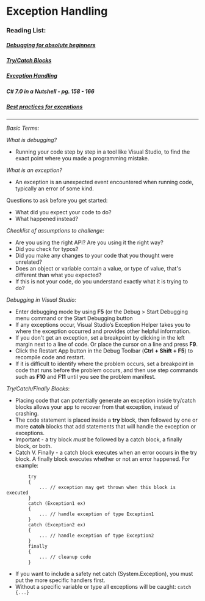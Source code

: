 # Exception Handling

### Reading List:

##### [Debugging for absolute beginners](https://docs.microsoft.com/en-us/visualstudio/debugger/debugging-absolute-beginners?view=vs-2019)
##### [Try/Catch Blocks](https://docs.microsoft.com/en-us/dotnet/standard/exceptions/how-to-use-the-try-catch-block-to-catch-exceptions)
##### [Exception Handling](https://docs.microsoft.com/en-us/dotnet/csharp/language-reference/keywords/statement-keywords)
##### C# 7.0 in a Nutshell - pg. 158 - 166
##### [Best practices for exceptions](https://docs.microsoft.com/en-us/dotnet/standard/exceptions/best-practices-for-exceptions)

---

_Basic Terms:_

_What is debugging?_
* Running your code step by step in a tool like Visual Studio, to find the exact point where you made a programming mistake. 

_What is an exception?_
* An exception is an unexpected event encountered when running code, typically an error of some kind. 

Questions to ask before you get started:

* What did you expect your code to do?
* What happened instead?

_Checklist of assumptions to challenge:_

* Are you using the right API? Are you using it the right way?
* Did you check for typos? 
* Did you make any changes to your code that you thought were unrelated?
* Does an object or variable contain a value, or type of value, that's different than what you expected?
* If this is not your code, do you understand exactly what it is trying to do?

_Debugging in Visual Studio:_

* Enter debugging mode by using **F5** (or the Debug > Start Debugging menu command or the Start Debugging button 
* If any exceptions occur, Visual Studio’s Exception Helper takes you to where the exception occurred and provides other helpful information.
* If you don't get an exception, set a breakpoint by clicking in the left margin next to a line of code. Or place the cursor on a line and press **F9**. 
* Click the Restart App button in the Debug Toolbar (**Ctrl + Shift + F5**) to recompile code and restart.
* If it is difficult to identify where the problem occurs, set a breakpoint in code that runs before the problem occurs, and then use step commands such as **F10** and **F11** until you see the problem manifest. 

_Try/Catch/Finally Blocks_:

* Placing code that can potentially generate an exception inside try/catch blocks allows your app to recover from that exception, instead of crashing.
* The code statement is placed inside a **try** block, then followed by one or more **catch** blocks that add statements that will handle the exception or exceptions. 
* Important - a try block _must_ be followed by a catch block, a finally block, or both. 
* Catch V. Finally - a catch block executes when an error occurs in the try block. A finally block executes whether or not an error happened. For example:
```
        try
        {
            ... // exception may get thrown when this block is executed
        }
        catch (Exception1 ex)
        {
            ... // handle exception of type Exception1
        }
        catch (Exception2 ex)
        {
            ... // handle exception of type Exception2
        }
        finally
        {
            ... // cleanup code
        }
```
* If you want to include a safety net catch (System.Exception), you must put the more specific handlers first.
* Without a specific variable or type all exceptions will be caught: ```catch {...}```



